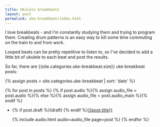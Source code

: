 ```yaml
---
title: Ukulele breakbeats
layout: post
permalink: uke-breakbeat/index.html
---
```

I love breakbeats - and I'm constantly studying them and trying to program them. Creating drum patterns is an easy way to kill some time commuting on the train to and from work. 

Looped beats can be pretty repetitive to listen to, so I've decided to add a little bit of ukulele to each beat and post the results.

So far, there are {{site.categories.uke-breakbeat.size}} uke breakbeat posts:

{% assign posts = site.categories.uke-breakbeat | sort: 'date' %}

{% for post in posts %}
{% if post.audio %}{% assign audio_file = post.audio %}{% else %}{% assign audio_file = post.audio_main %}{% endif %}
* {% if post.draft %}(draft) {% endif %}[{{post.title}}]({{post.url}})

	{% include audio.html audio=audio_file page=post %}
{% endfor %}

